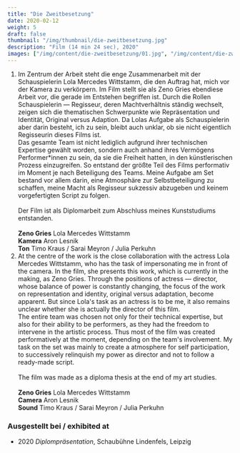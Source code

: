 ```yaml
---
title: "Die Zweitbesetzung"
date: 2020-02-12
weight: 5
draft: false
thumbnail: "/img/thumbnail/die-zweitbesetzung.jpg"
description: "Film (14 min 24 sec), 2020"
images: ["/img/content/die-zweitbesetzung/01.jpg", "/img/content/die-zweitbesetzung/02.jpg", "/img/content/die-zweitbesetzung/03.jpg"]
---
```


1. Im Zentrum der Arbeit steht die enge Zusammenarbeit mit der Schauspielerin Lola Mercedes Wittstamm, die den Auftrag hat, mich vor der Kamera zu verkörpern. Im Film stellt sie als Zeno Gries ebendiese Arbeit vor, die gerade im Entstehen begriffen ist. Durch die Rollen Schauspielerin — Regisseur, deren Machtverhältnis ständig wechselt, zeigen sich die thematischen Schwerpunkte wie Repräsentation und Identität, Original versus Adaption. Da Lolas Aufgabe als Schauspielerin aber darin besteht, ich zu sein, bleibt auch unklar, ob sie nicht eigentlich Regisseurin dieses Films ist. \
Das gesamte Team ist nicht lediglich aufgrund ihrer technischen Expertise gewählt worden, sondern auch anhand ihres Vermögens Performer*innen zu sein, da sie die Freiheit hatten, in den künstlerischen Prozess einzugreifen. So entstand der größte Teil des Films performativ im Moment je nach Beteiligung des Teams. Meine Aufgabe am Set bestand vor allem darin, eine Atmosphäre zur Selbstbeteiligung zu schaffen, meine Macht als Regisseur sukzessiv abzugeben und keinem vorgefertigten Script zu folgen. \
\
Der Film ist als Diplomarbeit zum Abschluss meines Kunststudiums entstanden. \
\
**Zeno Gries** Lola Mercedes Wittstamm \
**Kamera** Aron Lesnik \
**Ton** Timo Kraus / Sarai Meyron / Julia Perkuhn
2. At the centre of the work is the close collaboration with the actress Lola Mercedes Wittstamm, who has the task of impersonating me in front of the camera. In the film, she presents this work, which is currently in the making, as Zeno Gries. Through the positions of actress — director, whose balance of power is constantly changing, the focus of the work on representation and identity, original versus adaptation, become apparent. But since Lola's task as an actress is to be me, it also remains unclear whether she is actually the director of this film. \
The entire team was chosen not only for their technical expertise, but also for their ability to be performers, as they had the freedom to intervene in the artistic process. Thus most of the film was created performatively at the moment, depending on the team's involvement. My task on the set was mainly to create a atmosphere for self participation, to successively relinquish my power as director and not to follow a ready-made script. \
\
The film was made as a diploma thesis at the end of my art studies. \
\
**Zeno Gries** Lola Mercedes Wittstamm \
**Camera** Aron Lesnik \
**Sound** Timo Kraus / Sarai Meyron / Julia Perkuhn

### Ausgestellt bei / exhibited at
* 2020 *Diplompräsentation*, Schaubühne Lindenfels, Leipzig
